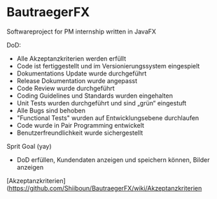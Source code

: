 # BautraegerFX
Softwareproject for PM internship written in JavaFX

DoD:
* Alle Akzeptanzkriterien werden erfüllt
* Code ist fertiggestellt und im Versionierungssystem eingespielt
* Dokumentations Update wurde durchgeführt
* Release Dokumentation wurde angepasst
* Code Review wurde durchgeführt
* Coding Guidelines und Standards wurden eingehalten
* Unit Tests wurden durchgeführt und sind „grün“ eingestuft
* Alle Bugs sind behoben
* "Functional Tests" wurden auf Entwicklungsebene durchlaufen
* Code wurde in Pair Programming entwickelt
* Benutzerfreundlichkeit wurde sichergestellt

Sprit Goal (yay)
* DoD erfüllen, Kundendaten anzeigen und speichern können, Bilder anzeigen

[Akzeptanzkriterien](https://github.com/Shiiboun/BautraegerFX/wiki/Akzeptanzkriterien
